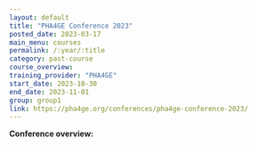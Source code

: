 ```yaml
---
layout: default
title: "PHA4GE Conference 2023"
posted_date: 2023-03-17
main_menu: courses
permalink: /:year/:title
category: past-course
course_overview: 
training_provider: "PHA4GE"
start_date: 2023-10-30
end_date: 2023-11-01
group: group1
link: https://pha4ge.org/conferences/pha4ge-conference-2023/
---
```

  
<!-- ### SARS-CoV-2 NGS bioinformatics course 2021 -->

<p align="left"><b >Conference overview:</b></p>


